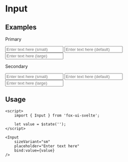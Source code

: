 <script>
	import { Subheading } from '$lib/components/base/heading';
	import { Input } from '$lib/components/base/input';
	import { Text } from '$lib/components/base/text';
</script>

# Input

## Examples

Primary

<div class="flex flex-col gap-4 w-fit">
	<Input sizeVariant="sm" placeholder="Enter text here (small)" />
	<Input placeholder="Enter text here (default)" />
	<Input sizeVariant="lg" placeholder="Enter text here (large)" />
</div>

Secondary

<div class="flex flex-col gap-4 w-fit">
	<Input variant="secondary" sizeVariant="sm" placeholder="Enter text here (small)" />
	<Input variant="secondary" placeholder="Enter text here (default)" />
	<Input variant="secondary" sizeVariant="lg" placeholder="Enter text here (large)" />
</div>

## Usage

```svelte
<script>
	import { Input } from 'fox-ui-svelte';

	let value = $state('');
</script>

<Input 
	sizeVariant="sm" 
	placeholder="Enter text here" 
	bind:value={value}
/>
```

